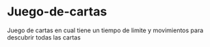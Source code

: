 # Juego-de-cartas
Juego de cartas en cual tiene un tiempo de limite y movimientos para descubrir todas las cartas
